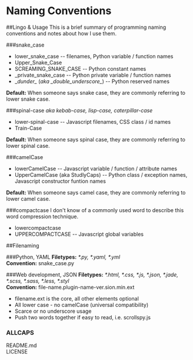 Naming Conventions
==================

##Lingo & Usage
This is a brief summary of programming naming conventions and notes about how I use them.

###snake_case
* lower_snake_case -- filenames, Python variable / function names
* Upper_Snake_Case
* SCREAMING_SNAKE_CASE -- Python constant names
* _private_snake_case -- Python private variable / function names
* \__dunder\__ (*aka \__double_underscore\__*) -- Python reserved names

**Default:** When someone says snake case, they are commonly referring to lower snake case.
 
###spinal-case
*aka kebab-case, lisp-case, caterpillar-case*  
* lower-spinal-case -- Javascript filenames, CSS class / id names  
* Train-Case  

**Default:** When someone says spinal case, they are commonly referring to lower spinal case.

###camelCase
* lowerCamelCase -- Javascript variable / function / attribute names  
* UpperCamelCase (aka StudlyCaps) -- Python class / exception names, Javascript constructor funtion names

**Default:** When someone says camel case, they are commonly referring to lower camel case.

###compactcase
I don't know of a commonly used word to describe this word compression technique.  
* lowercompactcase  
* UPPERCOMPACTCASE -- Javascript global variables

##Filenaming

###Python, YAML
**Filetypes:** _*.py, *.yaml, *.yml_  
**Convention:** snake_case.py  

###Web development, JSON
**Filetypes:** _*.html, *.css, *.js, *.json, *.jade, *.scss, *.sass, *.less, *.styl_  
**Convention:** file-name.plugin-name-ver.sion.min.ext  
* filename.ext is the core, all other elements optional
* All lower case - no camelCase (universal compatibility)
* Scarce or no underscore usage
* Push two words together if easy to read, i.e. scrollspy.js

### ALLCAPS
README.md  
LICENSE  

